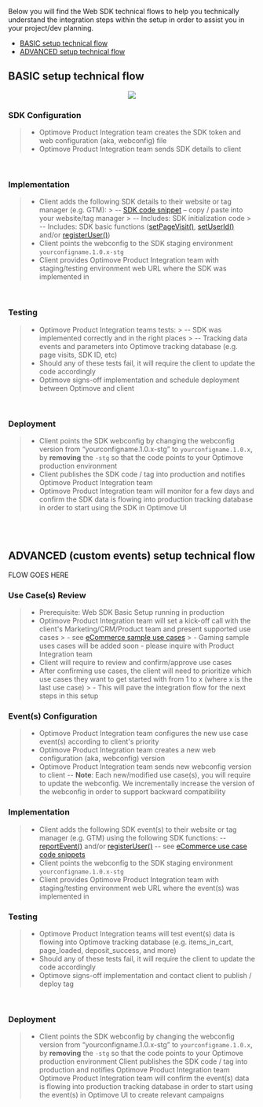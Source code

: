 Below you will find the Web SDK technical flows to help you technically understand the integration steps within the setup in order to assist you in your project/dev planning.

- [BASIC setup technical flow](#basic-flow) 
- [ADVANCED setup technical flow](#advanced-flow) 


## <a id="basic-flow"></a>BASIC setup technical flow

<p align="center"><img src="https://github.com/optimove-tech/Web-SDK-Integration-Guide/raw/master/Web%20SDK%20Tech%20Flows/web-sdk-tech-flow-basic.jpg?raw=true"></p>


### SDK Configuration
> - Optimove Product Integration team creates the SDK token and web configuration (aka, webconfig) file
> - Optimove Product Integration team sends SDK details to client

<br/>

### Implementation
> - Client adds the following SDK details to their website or tag manager (e.g. GTM):
	> -- [SDK code snippet](https://github.com/optimove-tech/Web-SDK-Integration-Guide/blob/master/Web-SDK-Code-Snippets/GTM-CustomHTML-Code-Snippet.html) – copy / paste into your website/tag manager
		> -- Includes: SDK initialization code
		> -- Includes: SDK basic functions ([setPageVisit()](https://github.com/optimove-tech/Web-SDK-Integration-Guide#track-visits), [setUserId()](https://github.com/optimove-tech/Web-SDK-Integration-Guide#link-visit-customer) and/or [registerUser()](https://github.com/optimove-tech/Web-SDK-Integration-Guide#record-user-email))
> - Client points the webconfig to the SDK staging environment `yourconfigname.1.0.x-stg`
> - Client provides Optimove Product Integration team with staging/testing environment web URL where the SDK was implemented in

<br/>

### Testing
> - Optimove Product Integration teams tests:
	> -- SDK was implemented correctly and in the right places
	> -- Tracking data events and parameters into Optimove tracking database (e.g. page visits, SDK ID, etc)
> - Should any of these tests fail, it will require the client to update the code accordingly
> - Optimove signs-off implementation and schedule deployment between Optimove and client

<br/>

### Deployment
> - Client points the SDK webconfig by changing the webconfig version from “yourconfigname.1.0.x-stg” to `yourconfigname.1.0.x`, by **removing** the `-stg` so that the code points to your Optimove production environment
> - Client publishes the SDK code / tag into production and notifies Optimove Product Integration team
> - Optimove Product Integration team will monitor for a few days and confirm the SDK data is flowing into production tracking database in order to start using the SDK in Optimove UI

<br/><br/>

## <a id="advanced-flow"></a>ADVANCED (custom events) setup technical flow

FLOW GOES HERE


### Use Case(s) Review
> - Prerequisite: Web SDK Basic Setup running in production
> - Optimove Product Integration team will set a kick-off call with the client's Marketing/CRM/Product team and present supported use cases
	> - see [eCommerce sample use cases](https://docs.optimove.com/track-and-trigger-use-cases/)
	> - Gaming sample uses cases will be added soon - please inquire with Product Integration team 
> - Client will require to review and confirm/approve use cases
> - After confirming use cases, the client will need to prioritize which use cases they want to get started with from 1 to x (where x is the last use case)
	>  - This will pave the integration flow for the next steps in this setup

### Event(s) Configuration
> - Optimove Product Integration team configures the new use case event(s) according to client's priority
> - Optimove Product Integration team creates a new web configuration (aka, webconfig) version
> - Optimove Product Integration team sends new webconfig version to client
> -- **Note**: Each new/modified use case(s), you will require to update the webconfig. We incrementally increase the version of the webconfig in order to support backward compatibility

### Implementation
> - Client adds the following SDK event(s) to their website or tag manager (e.g. GTM) using the following SDK functions:
> -- [reportEvent()](https://github.com/optimove-tech/Web-SDK-Integration-Guide#custom-events) and/or [registerUser()](https://github.com/optimove-tech/Web-SDK-Integration-Guide#record-user-email)
> -- see [eCommerce use case code snippets](https://github.com/optimove-tech/Web-SDK-Integration-Guide/tree/master/eComm-Use-Cases-Code-Snippets)
> - Client points the webconfig to the SDK staging environment `yourconfigname.1.0.x-stg`
> - Client provides Optimove Product Integration team with staging/testing environment web URL where the event(s) was implemented in

### Testing
> - Optimove Product Integration teams will test event(s) data is flowing into Optimove tracking database (e.g. items_in_cart, page_loaded, deposit_success, and more)
> - Should any of these tests fail, it will require the client to update the code accordingly
> - Optimove signs-off implementation and contact client to publish / deploy tag

<br/>

### Deployment
> - Client points the SDK webconfig by changing the webconfig version from “yourconfigname.1.0.x-stg” to `yourconfigname.1.0.x`, by **removing** the `-stg` so that the code points to your Optimove production environment
> Client publishes the SDK code / tag into production and notifies Optimove Product Integration team
> Optimove Product Integration team will confirm the event(s) data is flowing into production tracking database in order to start using the event(s) in Optimove UI to create relevant campaigns
